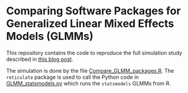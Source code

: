 # Comparing Software Packages for Generalized Linear Mixed Effects Models (GLMMs)

This repository contains the code to reproduce the full simulation study described in [this blog post](https://towardsdatascience.com/generalized-linear-mixed-effects-models-in-r-and-python-with-gpboost-89297622820c). 

The simulation is done by the file [Compare_GLMM_packages.R](https://github.com/fabsig/Comparison_GLMM_Packages/blob/master/Compare_GLMM_packages.R). The `reticulate` package is used to call the Python code in [GLMM_statsmodels.py](https://github.com/fabsig/Comparison_GLMM_Packages/blob/master/GLMM_statsmodels.py) which runs the `statsmodels` GLMMs from R.
